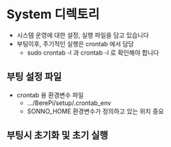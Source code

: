 # System 디렉토리
- 시스템 운영에 대한 설정, 실행 파일을 담고 있습니다
- 부팅이후, 주기적인 실행은 crontab 에서 담당
  - sudo crontab -l 과 crontab -l 로 확인해야 합니다
   
## 부팅 설정 파일
- crontab 용 환경변수 파일
  - .../BerePi/setup/.crontab_env
  - SONNO_HOME 환경변수가 정의하고 있는 위치 중요 

## 부팅시 초기화 및 초기 실행



